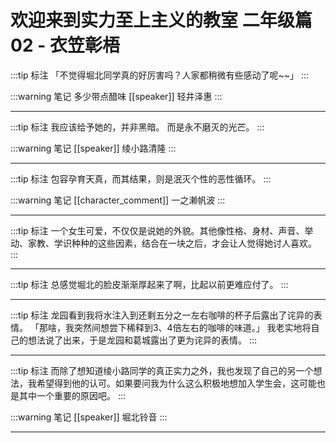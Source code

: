 # 欢迎来到实力至上主义的教室 二年级篇 02 - 衣笠彰梧

:::tip 标注
「不觉得堀北同学真的好厉害吗？人家都稍微有些感动了呢~~」
:::

:::warning 笔记
多少带点醋味
[[speaker]] 轻井泽惠
:::

---

:::tip 标注
我应该给予她的，并非黑暗。
而是永不磨灭的光芒。
:::

:::warning 笔记
[[speaker]] 绫小路清隆
:::

---

:::tip 标注
包容孕育天真，而其结果，则是泯灭个性的恶性循环。
:::

:::warning 笔记
[[character_comment]] 一之濑帆波
:::

---

:::tip 标注
一个女生可爱，不仅仅是说她的外貌。其他像性格、身材、声音、举动、家教、学识种种的这些因素，结合在一块之后，才会让人觉得她讨人喜欢。
:::

---

:::tip 标注
总感觉堀北的脸皮渐渐厚起来了啊，比起以前更难应付了。
:::

---

:::tip 标注
龙园看到我将水注入到还剩五分之一左右咖啡的杯子后露出了诧异的表情。
「那啥，我突然间想尝下稀释到3、4倍左右的咖啡的味道。」
我老实地将自己的想法说了出来，于是龙园和葛城露出了更为诧异的表情。
:::

---

:::tip 标注
而除了想知道绫小路同学的真正实力之外，我也发现了自己的另一个想法，我希望得到他的认可。如果要问我为什么这么积极地想加入学生会，这可能也是其中一个重要的原因吧。
:::

:::warning 笔记
[[speaker]] 堀北铃音
:::

---

